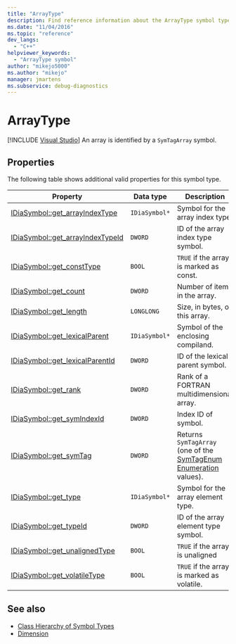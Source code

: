 ```yaml
---
title: "ArrayType"
description: Find reference information about the ArrayType symbol type (SymTagArray) in the Visual Studio debug interface access SDK.
ms.date: "11/04/2016"
ms.topic: "reference"
dev_langs:
  - "C++"
helpviewer_keywords:
  - "ArrayType symbol"
author: "mikejo5000"
ms.author: "mikejo"
manager: jmartens
ms.subservice: debug-diagnostics
---
```

# ArrayType

 [!INCLUDE [Visual Studio](~/includes/applies-to-version/vs-windows-only.md)]
An array is identified by a `SymTagArray` symbol.

## Properties
 The following table shows additional valid properties for this symbol type.

|Property|Data type|Description|
|--------------|---------------|-----------------|
|[IDiaSymbol::get_arrayIndexType](../../debugger/debug-interface-access/idiasymbol-get-arrayindextype.md)|`IDiaSymbol*`|Symbol for the array index type.|
|[IDiaSymbol::get_arrayIndexTypeId](../../debugger/debug-interface-access/idiasymbol-get-arrayindextypeid.md)|`DWORD`|ID of the array index type symbol.|
|[IDiaSymbol::get_constType](../../debugger/debug-interface-access/idiasymbol-get-consttype.md)|`BOOL`|`TRUE` if the array is marked as const.|
|[IDiaSymbol::get_count](../../debugger/debug-interface-access/idiasymbol-get-count.md)|`DWORD`|Number of items in the array.|
|[IDiaSymbol::get_length](../../debugger/debug-interface-access/idiasymbol-get-length.md)|`LONGLONG`|Size, in bytes, of this array.|
|[IDiaSymbol::get_lexicalParent](../../debugger/debug-interface-access/idiasymbol-get-lexicalparent.md)|`IDiaSymbol*`|Symbol of the enclosing compiland.|
|[IDiaSymbol::get_lexicalParentId](../../debugger/debug-interface-access/idiasymbol-get-lexicalparentid.md)|`DWORD`|ID of the lexical parent symbol.|
|[IDiaSymbol::get_rank](../../debugger/debug-interface-access/idiasymbol-get-rank.md)|`DWORD`|Rank of a FORTRAN multidimensional array.|
|[IDiaSymbol::get_symIndexId](../../debugger/debug-interface-access/idiasymbol-get-symindexid.md)|`DWORD`|Index ID of symbol.|
|[IDiaSymbol::get_symTag](../../debugger/debug-interface-access/idiasymbol-get-symtag.md)|`DWORD`|Returns `SymTagArray` (one of the [SymTagEnum Enumeration](../../debugger/debug-interface-access/symtagenum.md) values).|
|[IDiaSymbol::get_type](../../debugger/debug-interface-access/idiasymbol-get-type.md)|`IDiaSymbol*`|Symbol for the array element type.|
|[IDiaSymbol::get_typeId](../../debugger/debug-interface-access/idiasymbol-get-typeid.md)|`DWORD`|ID of the array element type symbol.|
|[IDiaSymbol::get_unalignedType](../../debugger/debug-interface-access/idiasymbol-get-unalignedtype.md)|`BOOL`|`TRUE` if the array is unaligned|
|[IDiaSymbol::get_volatileType](../../debugger/debug-interface-access/idiasymbol-get-volatiletype.md)|`BOOL`|`TRUE` if the array is marked as volatile.|

## See also
- [Class Hierarchy of Symbol Types](../../debugger/debug-interface-access/class-hierarchy-of-symbol-types.md)
- [Dimension](../../debugger/debug-interface-access/dimension.md)